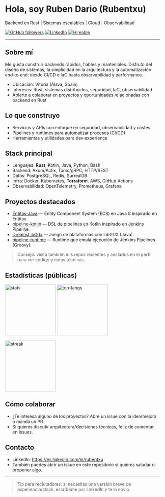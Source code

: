 # Hola, soy Ruben Dario (Rubentxu)

Backend en Rust | Sistemas escalables | Cloud | Observabilidad

[![GitHub followers](https://img.shields.io/github/followers/Rubentxu?style=flat&logo=github)](https://github.com/Rubentxu?tab=followers)
[![LinkedIn](https://img.shields.io/badge/LinkedIn-Ruben%20Dario-0a66c2?logo=linkedin)](https://es.linkedin.com/in/rubentxu)
[![Hireable](https://img.shields.io/badge/Hireable-Yes-brightgreen)](#contacto)

---

## Sobre mí

Me gusta construir backends rápidos, fiables y mantenibles. Disfruto del diseño de sistemas, la simplicidad en la arquitectura y la automatización end‑to‑end: desde CI/CD e IaC hasta observabilidad y performance.

- Ubicación: Vitoria (Álava, Spain)
- Intereses: Rust, sistemas distribuidos, seguridad, IaC, observabilidad
- Abierto a colaborar en proyectos y oportunidades relacionadas con backend en Rust

## Lo que construyo
- Servicios y APIs con enfoque en seguridad, observabilidad y costes
- Pipelines y runtimes para automatizar procesos (CI/CD)
- Herramientas y utilidades para dev‑experience

## Stack principal
- Lenguajes: **Rust**, Kotlin, Java, Python, Bash
- Backend: Axum/Actix, Tonic/gRPC, HTTP/REST
- Datos: PostgreSQL, Redis, SurrealDB
- Infra: Docker, Kubernetes, **Terraform**, AWS, GitHub Actions
- Observabilidad: OpenTelemetry, Prometheus, Grafana

## Proyectos destacados
- [Entitas-Java](https://github.com/Rubentxu/Entitas-Java) — Entity Component System (ECS) en Java 8 inspirado en Entitas.
- [pipeline-kotlin](https://github.com/Rubentxu/pipeline-kotlin) — DSL de pipelines en Kotlin inspirado en Jenkins Pipeline.
- [DreamsLibGdx](https://github.com/Rubentxu/DreamsLibGdx) — Juego de plataformas con LibGDX (Java).
- [pipeline-runtime](https://github.com/Rubentxu/pipeline-runtime) — Runtime que emula ejecución de Jenkins Pipelines (Groovy).

> Consejo: visita también mis repos recientes y anclados en el perfil para ver código y notas técnicas.

## Estadísticas (públicas)
<p>
  <img height="165" alt="stats" src="https://github-readme-stats.vercel.app/api?username=Rubentxu&show_icons=true&theme=tokyonight" />
  <img height="165" alt="top-langs" src="https://github-readme-stats.vercel.app/api/top-langs/?username=Rubentxu&layout=compact&theme=tokyonight" />
</p>
<p>
  <img height="165" alt="streak" src="https://streak-stats.demolab.com?user=Rubentxu&theme=tokyonight" />
</p>

## Cómo colaborar
- ¿Te interesa alguno de los proyectos? Abre un issue con la idea/mejora o manda un PR.
- Si quieres discutir arquitectura/decisiones técnicas, feliz de comentar en issues.

## Contacto
- LinkedIn: https://es.linkedin.com/in/rubentxu
- También puedes abrir un issue en este repositorio si quieres saludar o proponer algo.

---

> Tip para reclutadores: si necesitas una versión breve de experiencia/stack, escríbeme por LinkedIn y te la envío.
